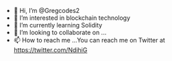- 👋 Hi, I’m @Gregcodes2
- 👀 I’m interested in blockchain technology
- 🌱 I’m currently learning Solidity
- 💞️ I’m looking to collaborate on ...
- 📫 How to reach me ...You can reach me on Twitter at https://twitter.com/NdihiG

<!---
Gregcodes2/Gregcodes2 is a ✨ special ✨ repository because its `README.md` (this file) appears on your GitHub profile.
You can click the Preview link to take a look at your changes.
--->
